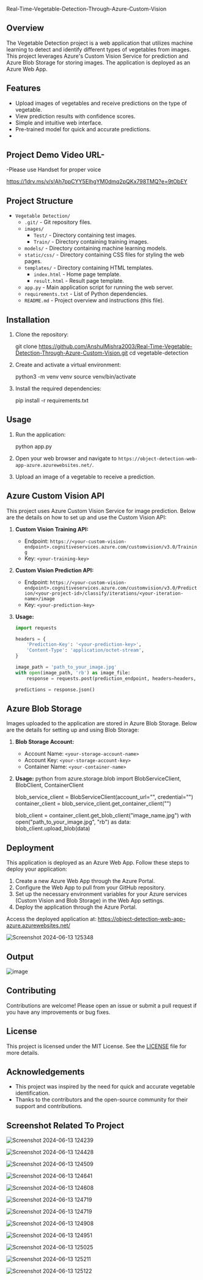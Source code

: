 Real-Time-Vegetable-Detection-Through-Azure-Custom-Vision

## Overview

The Vegetable Detection project is a web application that utilizes machine learning to detect and identify different types of vegetables from images. This project leverages Azure's Custom Vision Service for prediction and Azure Blob Storage for storing images. The application is deployed as an Azure Web App.

## Features

- Upload images of vegetables and receive predictions on the type of vegetable.
- View prediction results with confidence scores.
- Simple and intuitive web interface.
- Pre-trained model for quick and accurate predictions.
- 
## Project Demo Video URL- 
-Please use Handset for proper voice

https://1drv.ms/v/s!Ah7ppCYY5ElhgYM0dmq2pQKx798TMQ?e=9tObEY

## Project Structure

- `Vegetable Detection/`
  - `.git/` - Git repository files.
  - `images/`
    - `Test/` - Directory containing test images.
    - `Train/` - Directory containing training images.
  - `models/` - Directory containing machine learning models.
  - `static/css/` - Directory containing CSS files for styling the web pages.
  - `templates/` - Directory containing HTML templates.
    - `index.html` - Home page template.
    - `result.html` - Result page template.
  - `app.py` - Main application script for running the web server.
  - `requirements.txt` - List of Python dependencies.
  - `README.md` - Project overview and instructions (this file).

## Installation

1. Clone the repository:

   git clone https://github.com/AnshulMishra2003/Real-Time-Vegetable-Detection-Through-Azure-Custom-Vision.git
   cd vegetable-detection


2. Create and activate a virtual environment:

   python3 -m venv venv
   source venv/bin/activate


3. Install the required dependencies:
   
   pip install -r requirements.txt

## Usage

1. Run the application:

   python app.py

2. Open your web browser and navigate to  `https://object-detection-web-app-azure.azurewebsites.net/`.

3. Upload an image of a vegetable to receive a prediction.

## Azure Custom Vision API

This project uses Azure Custom Vision Service for image prediction. Below are the details on how to set up and use the Custom Vision API:

1. **Custom Vision Training API:**
   - Endpoint: `https://<your-custom-vision-endpoint>.cognitiveservices.azure.com/customvision/v3.0/Training`
   - Key: `<your-training-key>`

2. **Custom Vision Prediction API:**
   - Endpoint: `https://<your-custom-vision-endpoint>.cognitiveservices.azure.com/customvision/v3.0/Prediction/<your-project-id>/classify/iterations/<your-iteration-name>/image`
   - Key: `<your-prediction-key>`

3. **Usage:**
   ```python
   import requests

   headers = {
       'Prediction-Key': '<your-prediction-key>',
       'Content-Type': 'application/octet-stream',
   }

   image_path = 'path_to_your_image.jpg'
   with open(image_path, 'rb') as image_file:
       response = requests.post(prediction_endpoint, headers=headers, data=image_file)
   
   predictions = response.json()
   ```

## Azure Blob Storage

Images uploaded to the application are stored in Azure Blob Storage. Below are the details for setting up and using Blob Storage:

1. **Blob Storage Account:**
   - Account Name: `<your-storage-account-name>`
   - Account Key: `<your-storage-account-key>`
   - Container Name: `<your-container-name>`

2. **Usage:**
   python
   from azure.storage.blob import BlobServiceClient, BlobClient, ContainerClient

   blob_service_client = BlobServiceClient(account_url="<your-blob-url>", credential="<your-storage-account-key>")
   container_client = blob_service_client.get_container_client("<your-container-name>")

   blob_client = container_client.get_blob_client("image_name.jpg")
   with open("path_to_your_image.jpg", "rb") as data:
       blob_client.upload_blob(data)

## Deployment

This application is deployed as an Azure Web App. Follow these steps to deploy your application:

1. Create a new Azure Web App through the Azure Portal.
2. Configure the Web App to pull from your GitHub repository.
3. Set up the necessary environment variables for your Azure services (Custom Vision and Blob Storage) in the Web App settings.
4. Deploy the application through the Azure Portal.

Access the deployed application at: https://object-detection-web-app-azure.azurewebsites.net/


![Screenshot 2024-06-13 125348](https://github.com/AnshulMishra2003/Real-Time-Vegetable-Detection-Through-Azure-Custom-Vision/assets/105056686/b1ccda53-8a85-4291-8adf-5832813cd1e2)

## Output


![image](https://github.com/AnshulMishra2003/Real-Time-Vegetable-Detection-Through-Azure-Custom-Vision/assets/105056686/ad25993b-93a5-4ea0-b476-b0012895ca00)


## Contributing

Contributions are welcome! Please open an issue or submit a pull request if you have any improvements or bug fixes.

## License

This project is licensed under the MIT License. See the [LICENSE](LICENSE) file for more details.

## Acknowledgements

- This project was inspired by the need for quick and accurate vegetable identification.
- Thanks to the contributors and the open-source community for their support and contributions.

## Screenshot Related To Project

![Screenshot 2024-06-13 124239](https://github.com/AnshulMishra2003/Real-Time-Vegetable-Detection-Through-Azure-Custom-Vision/assets/105056686/4c719af7-ea87-48d5-ba40-5b9f4c8bf80c)


![Screenshot 2024-06-13 124428](https://github.com/AnshulMishra2003/Real-Time-Vegetable-Detection-Through-Azure-Custom-Vision/assets/105056686/26638ac5-2cdc-4c3c-8950-7c44a4fa66e0)


![Screenshot 2024-06-13 124509](https://github.com/AnshulMishra2003/Real-Time-Vegetable-Detection-Through-Azure-Custom-Vision/assets/105056686/ae066f12-69ac-4ea2-a47c-2cd1fc6dc27e)


![Screenshot 2024-06-13 124641](https://github.com/AnshulMishra2003/Real-Time-Vegetable-Detection-Through-Azure-Custom-Vision/assets/105056686/aa63d35a-4111-42c8-a1e3-7b516a751e75)


![Screenshot 2024-06-13 124608](https://github.com/AnshulMishra2003/Real-Time-Vegetable-Detection-Through-Azure-Custom-Vision/assets/105056686/1dacad78-3aae-4b22-85f1-fa5bd86af9c8)


![Screenshot 2024-06-13 124719](https://github.com/AnshulMishra2003/Real-Time-Vegetable-Detection-Through-Azure-Custom-Vision/assets/105056686/33050ec6-8be7-439d-8a9a-141aa24daa69)


![Screenshot 2024-06-13 124719](https://github.com/AnshulMishra2003/Real-Time-Vegetable-Detection-Through-Azure-Custom-Vision/assets/105056686/f5bd1369-3a94-4782-9c09-5bfa7dee4489)


![Screenshot 2024-06-13 124908](https://github.com/AnshulMishra2003/Real-Time-Vegetable-Detection-Through-Azure-Custom-Vision/assets/105056686/b6f6c97b-ef61-4cc1-b6ab-9a83e92cef61)



![Screenshot 2024-06-13 124951](https://github.com/AnshulMishra2003/Real-Time-Vegetable-Detection-Through-Azure-Custom-Vision/assets/105056686/3808a390-5361-43d4-8909-6c55b4b49801)


![Screenshot 2024-06-13 125025](https://github.com/AnshulMishra2003/Real-Time-Vegetable-Detection-Through-Azure-Custom-Vision/assets/105056686/d0df60fc-7d36-41c5-b327-02b248fe21ca)


![Screenshot 2024-06-13 125211](https://github.com/AnshulMishra2003/Real-Time-Vegetable-Detection-Through-Azure-Custom-Vision/assets/105056686/3009324e-e092-4e7f-8e88-f72d5b5301a5)


![Screenshot 2024-06-13 125122](https://github.com/AnshulMishra2003/Real-Time-Vegetable-Detection-Through-Azure-Custom-Vision/assets/105056686/9046ce6e-dedb-4559-8c3e-31d1b645a02a)


